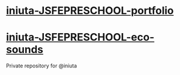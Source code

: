 # [iniuta-JSFEPRESCHOOL-portfolio](https://rolling-scopes-school.github.io/iniuta-JSFEPRESCHOOL/portfolio/)
# [iniuta-JSFEPRESCHOOL-eco-sounds](https://rolling-scopes-school.github.io/iniuta-JSFEPRESCHOOL/eco-sounds/)
Private repository for @iniuta
